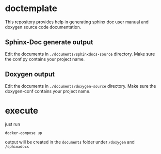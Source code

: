 # doctemplate

This repository provides help in generating sphinx doc user manual and doxygen source code documentation.




## Sphinx-Doc generate output

Edit the documents in `./documents/sphinxdocs-source` directory. Make sure the conf.py contains your project name.

## Doxygen output
Edit the documents in `./documents/doxygen-source` directory. Make sure the doxygen-conf contains your project name.


# execute

just run

```
docker-compose up
```

output will be created in the `documents` folder under `/doxygen` and `/sphinxdocs`
